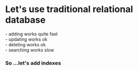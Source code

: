 
# Let's use traditional relational database

<div v-click>
- adding works quite fast
</div>

<div v-click="2">
- updating works ok
</div>

<div v-click="3">
- deleting works ok
</div>

<div v-click="4">
- searching works slow
</div>

<div v-click="5">

### So ...let's add indexes

</div>
